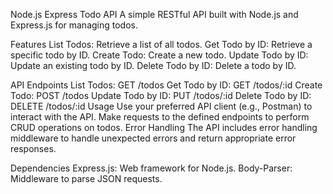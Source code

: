 Node.js Express Todo API
A simple RESTful API built with Node.js and Express.js for managing todos.

Features
List Todos: Retrieve a list of all todos.
Get Todo by ID: Retrieve a specific todo by ID.
Create Todo: Create a new todo.
Update Todo by ID: Update an existing todo by ID.
Delete Todo by ID: Delete a todo by ID.

API Endpoints
List Todos: GET /todos
Get Todo by ID: GET /todos/:id
Create Todo: POST /todos
Update Todo by ID: PUT /todos/:id
Delete Todo by ID: DELETE /todos/:id
Usage
Use your preferred API client (e.g., Postman) to interact with the API.
Make requests to the defined endpoints to perform CRUD operations on todos.
Error Handling
The API includes error handling middleware to handle unexpected errors and return appropriate error responses.

Dependencies
Express.js: Web framework for Node.js.
Body-Parser: Middleware to parse JSON requests.
